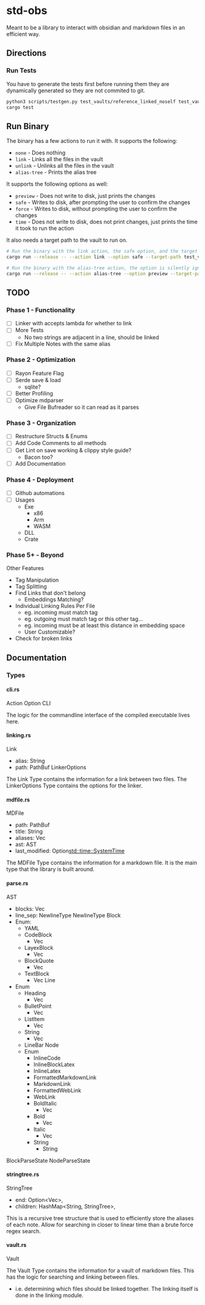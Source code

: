 # std-obs

Meant to be a library to interact with obsidian and markdown files in an efficient way.

## Directions

### Run Tests

You have to generate the tests first before running them they are dynamically generated so they are not commited to git.
```bash
python3 scripts/testgen.py test_vaults/reference_linked_noself test_vaults/reference_clean src/test_suite.rs
cargo test 
```

## Run Binary

The binary has a few actions to run it with. It supports the following:
- `none` - Does nothing
- `link` - Links all the files in the vault
- `unlink` - Unlinks all the files in the vault
- `alias-tree` - Prints the alias tree

It supports the following options as well:
- `preview` - Does not write to disk, just prints the changes
- `safe` - Writes to disk, after prompting the user to confirm the changes
- `force` - Writes to disk, without prompting the user to confirm the changes
- `time` - Does not write to disk, does not print changes, just prints the time it took to run the action

It also needs a target path to the vault to run on.

```bash
# Run the binary with the link action, the safe option, and the target path of test_vaults/reference_linked_noself
cargo run --release -- --action link --option safe --target-path test_vaults/reference_linked_noself

# Run the binary with the alias-tree action, the option is silently ignored here, and the target path of test_vaults/reference_linked_noself
cargo run --release -- --action alias-tree --option preview --target-path test_vaults/reference_linked_noself
```

## TODO

### Phase 1 - Functionality

- [ ] Linker with accepts lambda for whether to link
- [ ] More Tests
   - No two strings are adjacent in a line, should be linked
- [ ] Fix Multiple Notes with the same alias

### Phase 2 - Optimization

- [ ] Rayon Feature Flag
- [ ] Serde save & load
   - sqlite?
- [ ] Better Profiling
- [ ] Optimize mdparser
  - Give File Bufreader so it can read as it parses

### Phase 3 - Organization

- [ ] Restructure Structs & Enums
- [ ] Add Code Comments to all methods
- [ ] Get Lint on save working & clippy style guide?
   - Bacon too?
- [ ] Add Documentation

### Phase 4 - Deployment

- [ ] Github automations
- [ ] Usages
   - Exe
      - x86
      - Arm
      - WASM
   - DLL
   - Crate

### Phase 5+ - Beyond

Other Features
- Tag Manipulation
- Tag Splitting
- Find Links that don't belong
  - Embeddings Matching?
- Individual Linking Rules Per File
  - eg. incoming must match tag
  - eg. outgoing must match tag or this other tag...
  - eg. incoming must be at least this distance in embedding space
  - User Customizable?
- Check for broken links

## Documentation

### Types

#### cli.rs

Action
Option
CLI

The logic for the commandline interface of the compiled executable lives here.

#### linking.rs

Link
 - alias: String
 - path: PathBuf
LinkerOptions

The Link Type contains the information for a link between two files.
The LinkerOptions Type contains the options for the linker.

#### mdfile.rs

MDFile
- path: PathBuf
- title: String
- aliases: Vec<String>
- ast: AST
- last_modified: Option<std::time::SystemTime>

The MDFile Type contains the information for a markdown file.
It is the main type that the library is built around.

#### parse.rs

AST
- blocks: Vec<Block>
- line_sep: NewlineType
NewlineType
Block
- Enum:
  - YAML
  - CodeBlock
    - Vec<String>
  - LayexBlock
    - Vec<String>
  - BlockQuote
    - Vec<Block>
  - TextBlock
    - Vec<Line>
Line
- Enum
  - Heading
    - Vec<Node>
  - BulletPoint
    - Vec<Node>
  - ListItem
    - Vec<Node>
  - String
    - Vec<Node>
  - LineBar
Node
  - Enum
    - InlineCode
    - InlineBlockLatex
    - InlineLatex
    - FormattedMarkdownLink
    - MarkdownLink
    - FormattedWebLink
    - WebLink
    - BoldItalic
      - Vec<Node>
    - Bold
      - Vec<Node>
    - Italic
      - Vec<Node>
    - String
      - String

BlockParseState
NodeParseState

#### stringtree.rs

StringTree<T>
- end: Option<Vec<T>>,
- children: HashMap<String, StringTree<T>>,

This is a recursive tree structure that is used to efficiently store the aliases of each note. 
Allow for searching in closer to linear time than a brute force regex search.

#### vault.rs

Vault

The Vault Type contains the information for a vault of markdown files.
This has the logic for searching and linking between files. 
 - i.e. determining which files should be linked together. The linking itself is done in the linking module.